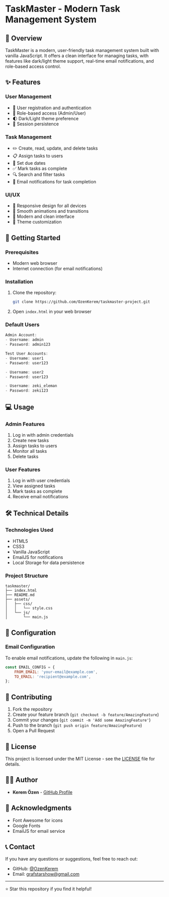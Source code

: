 # TaskMaster - Modern Task Management System

## 🌟 Overview

TaskMaster is a modern, user-friendly task management system built with vanilla JavaScript. It offers a clean interface for managing tasks, with features like dark/light theme support, real-time email notifications, and role-based access control.

## ✨ Features

### User Management
- 👤 User registration and authentication
- 🔐 Role-based access (Admin/User)
- 🌓 Dark/Light theme preference
- 💾 Session persistence

### Task Management
- ✏️ Create, read, update, and delete tasks
- 📋 Assign tasks to users
- 📅 Set due dates
- ✅ Mark tasks as complete
- 🔍 Search and filter tasks
- 📧 Email notifications for task completion

### UI/UX
- 📱 Responsive design for all devices
- 💫 Smooth animations and transitions
- 🎨 Modern and clean interface
- 🌈 Theme customization

## 🚀 Getting Started

### Prerequisites
- Modern web browser
- Internet connection (for email notifications)

### Installation
1. Clone the repository:
   ```bash
   git clone https://github.com/OzenKerem/taskmaster-project.git
   ```

2. Open `index.html` in your web browser

### Default Users
```javascript
Admin Account:
- Username: admin
- Password: admin123

Test User Accounts:
- Username: user1
- Password: user123

- Username: user2
- Password: user123

- Username: zeki_eleman
- Password: zeki123
```

## 💻 Usage

### Admin Features
1. Log in with admin credentials
2. Create new tasks
3. Assign tasks to users
4. Monitor all tasks
5. Delete tasks

### User Features
1. Log in with user credentials
2. View assigned tasks
3. Mark tasks as complete
4. Receive email notifications

## 🛠️ Technical Details

### Technologies Used
- HTML5
- CSS3
- Vanilla JavaScript
- EmailJS for notifications
- Local Storage for data persistence

### Project Structure
```
taskmaster/
├── index.html
├── README.md
├── assets/
│   ├── css/
│   │   └── style.css
│   └── js/
│       └── main.js
```

## 📝 Configuration

### Email Configuration
To enable email notifications, update the following in `main.js`:
```javascript
const EMAIL_CONFIG = {
    FROM_EMAIL: 'your-email@example.com',
    TO_EMAIL: 'recipient@example.com',
};
```

## 🤝 Contributing

1. Fork the repository
2. Create your feature branch (`git checkout -b feature/AmazingFeature`)
3. Commit your changes (`git commit -m 'Add some AmazingFeature'`)
4. Push to the branch (`git push origin feature/AmazingFeature`)
5. Open a Pull Request

## 📜 License

This project is licensed under the MIT License - see the [LICENSE](LICENSE) file for details.

## 👨‍💻 Author

- **Kerem Özen** - [GitHub Profile](https://github.com/OzenKerem)

## 🙏 Acknowledgments

- Font Awesome for icons
- Google Fonts
- EmailJS for email service

## 📞 Contact

If you have any questions or suggestions, feel free to reach out:

- GitHub: [@OzenKerem](https://github.com/OzenKerem)
- Email: grafstarshow@gmail.com

---
⭐️ Star this repository if you find it helpful!